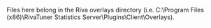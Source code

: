 Files here belong in the Riva overlays directory (i.e. C:\Program Files (x86)\RivaTuner Statistics Server\Plugins\Client\Overlays).
